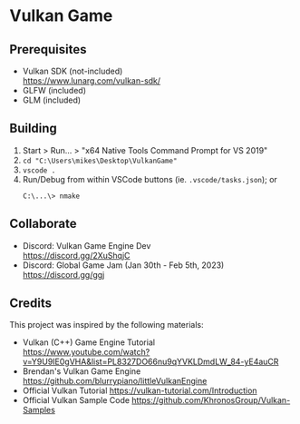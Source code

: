 # Vulkan Game

## Prerequisites
- Vulkan SDK (not-included)  
  https://www.lunarg.com/vulkan-sdk/
- GLFW (included)
- GLM (included)

## Building
1. Start > Run... > "x64 Native Tools Command Prompt for VS 2019"
2. `cd "C:\Users\mikes\Desktop\VulkanGame"`
3. `vscode .`
4. Run/Debug from within VSCode buttons (ie. `.vscode/tasks.json`); or
   ```
   C:\...\> nmake
   ```

## Collaborate

- Discord: Vulkan Game Engine Dev  
  https://discord.gg/2XuShqjC
- Discord: Global Game Jam (Jan 30th - Feb 5th, 2023)  
  https://discord.gg/ggj

## Credits

This project was inspired by the following materials:

- Vulkan (C++) Game Engine Tutorial  
  https://www.youtube.com/watch?v=Y9U9IE0gVHA&list=PL8327DO66nu9qYVKLDmdLW_84-yE4auCR
- Brendan's Vulkan Game Engine
  https://github.com/blurrypiano/littleVulkanEngine
- Official Vulkan Tutorial
  https://vulkan-tutorial.com/Introduction
- Official Vulkan Sample Code
  https://github.com/KhronosGroup/Vulkan-Samples